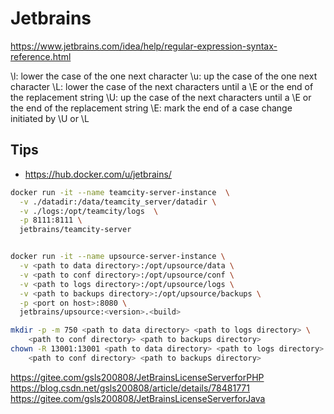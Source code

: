# Jetbrains

https://www.jetbrains.com/idea/help/regular-expression-syntax-reference.html

\l: lower the case of the one next character
\u: up the case of the one next character
\L: lower the case of the next characters until a \E or the end of the replacement string
\U: up the case of the next characters until a \E or the end of the replacement string
\E: mark the end of a case change initiated by \U or \L

## Tips
* https://hub.docker.com/u/jetbrains/

```bash
docker run -it --name teamcity-server-instance  \
  -v ./datadir:/data/teamcity_server/datadir \
  -v ./logs:/opt/teamcity/logs  \
  -p 8111:8111 \
  jetbrains/teamcity-server


docker run -it --name upsource-server-instance \
  -v <path to data directory>:/opt/upsource/data \
  -v <path to conf directory>:/opt/upsource/conf \
  -v <path to logs directory>:/opt/upsource/logs \
  -v <path to backups directory>:/opt/upsource/backups \
  -p <port on host>:8080 \
  jetbrains/upsource:<version>.<build>

mkdir -p -m 750 <path to data directory> <path to logs directory> \
    <path to conf directory> <path to backups directory>
chown -R 13001:13001 <path to data directory> <path to logs directory> \
    <path to conf directory> <path to backups directory>
```

https://gitee.com/gsls200808/JetBrainsLicenseServerforPHP
https://blog.csdn.net/gsls200808/article/details/78481771
https://gitee.com/gsls200808/JetBrainsLicenseServerforJava
